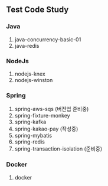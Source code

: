 ## Test Code Study 

### Java
01. java-concurrency-basic-01
02. java-redis

### NodeJs
01. nodejs-knex
02. nodejs-winston

### Spring
01. spring-aws-sqs (버전업 준비중)
02. spring-fixture-monkey
03. spring-kafka
04. spring-kakao-pay (작성중)
05. spring-mybatis
06. spring-redis
07. spring-transaction-isolation (준비중)
### Docker
01. docker
